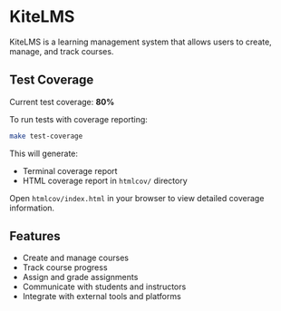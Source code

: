 # KiteLMS

KiteLMS is a learning management system that allows users to create, manage, and track courses.

## Test Coverage

Current test coverage: **80%**

To run tests with coverage reporting:
```bash
make test-coverage
```

This will generate:
- Terminal coverage report
- HTML coverage report in `htmlcov/` directory

Open `htmlcov/index.html` in your browser to view detailed coverage information.

## Features

- Create and manage courses
- Track course progress
- Assign and grade assignments
- Communicate with students and instructors
- Integrate with external tools and platforms
